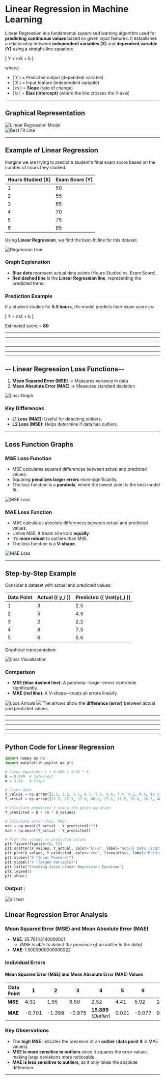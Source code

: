 # **Linear Regression in Machine Learning**

Linear Regression is a fundamental supervised learning algorithm used for **predicting continuous values** based on given input features. It establishes a relationship between **independent variables (X)** and **dependent variable (Y)** using a straight-line equation:

\[
Y = mX + b
\]

where:
- \( Y \) = Predicted output (dependent variable)
- \( X \) = Input feature (independent variable)
- \( m \) = **Slope** (rate of change)
- \( b \) = **Bias (intercept)** (where the line crosses the Y-axis)

---

## **Graphical Representation**
![Linear Regression Model](/image/image.png)  
![Best Fit Line](/image/image-2.png)  

---

## **Example of Linear Regression**
Imagine we are trying to predict a student's final exam score based on the number of hours they studied.

| **Hours Studied (X)** | **Exam Score (Y)** |
|--------------------|----------------|
| 1                | 50             |
| 2                | 55             |
| 3                | 65             |
| 4                | 70             |
| 5                | 75             |
| 6                | 85             |

Using **Linear Regression**, we find the best-fit line for this dataset.

![Regression Line](/image/image-1.png)

### **Graph Explanation**
- **Blue dots** represent actual data points (Hours Studied vs. Exam Score).
- **Red dashed line** is the **Linear Regression line**, representing the predicted trend.

### **Prediction Example**
If a student studies for **5.5 hours**, the model predicts their exam score as:

\[
Y = mX + b
\]

Estimated score = **80**

---
---
---
---
---
---
## -- **Linear Regression Loss Functions**--
1. **Mean Squared Error (MSE)** → Measures variance in data  
2. **Mean Absolute Error (MAE)** → Measures standard deviation  

![Loss Graph](image/image-5.png)

### **Key Differences**
- **L1 Loss (MAE):** Useful for detecting outliers.  
- **L2 Loss (MSE):** Helps determine if data has outliers.

---

## **Loss Function Graphs**
### **MSE Loss Function**
- MSE calculates squared differences between actual and predicted values.
- Squaring **penalizes larger errors** more significantly.
- The loss function is a **parabola**, where the lowest point is the best model fit.

![MSE Loss](image/image-1.png)

### **MAE Loss Function**
- MAE calculates absolute differences between actual and predicted values.
- Unlike MSE, it treats all errors **equally**.
- It’s **more robust** to outliers than MSE.
- The loss function is a **V-shape**.

![MAE Loss](image/image-2.png)

---

## **Step-by-Step Example**
Consider a dataset with actual and predicted values:

| Data Point | Actual (\( y_i \)) | Predicted (\( \hat{y}_i \)) |
|------------|----------------|----------------|
| 1          | 3              | 2.5            |
| 2          | 5              | 4.8            |
| 3          | 2              | 2.2            |
| 4          | 8              | 7.5            |
| 5          | 6              | 5.6            |

Graphical representation:

![Loss Visualization](image/image-3.png)

### **Comparison**
- **MSE (blue dashed line):** A parabola—larger errors contribute significantly.  
- **MAE (red line):** A V-shape—treats all errors linearly.  

![Loss Arrows](image/image-4.png)
![](image/image-6.png)
The arrows show the **difference (error)** between actual and predicted values.

---
---
---
---
---
## **Python Code for Linear Regression**
```python
import numpy as np
import matplotlib.pyplot as plt

# Given equation: Y = 8.049 + 3.46 * X
b = 8.049  # Intercept
m = 3.46   # Slope

# Given data
X_values = np.array([1.2, 2.5, 3.1, 4.7, 5.5, 6.8, 7.4, 8.2, 9.0, 10.1])
Y_actual = np.array([11.5, 15.3, 17.8, 40.2, 27.1, 31.5, 33.8, 36.7, 40.1, 43.9])

# Calculate predicted Y using the given equation
Y_predicted = b + (m * X_values)

# Calculate error (MSE, MAE)
mse = np.mean((Y_actual - Y_predicted)**2)
mae = np.mean((Y_actual - Y_predicted))

# Plot the actual vs predicted values
plt.figure(figsize=(8, 5))
plt.scatter(X_values, Y_actual, color="blue", label="Actual Data (Scattered)")
plt.plot(X_values, Y_predicted, color="red", linewidth=2, label="Predicted Line (Y = 8.049 + 3.46X)")
plt.xlabel("X (Input Feature)")
plt.ylabel("Y (Target Variable)")
plt.title("Checking Given Linear Regression Equation")
plt.legend()
plt.show()

```

### Output : 
![alt text](image/image-7.png) 

## Linear Regression Error Analysis  

### Mean Squared Error (MSE) and Mean Absolute Error (MAE)  

- **MSE**: 25.76143140000001  
  - *(MSE is able to detect the presence of an outlier in the data)*  
- **MAE**: 1.5000000000000022  

### **Individual Errors**  

#### **Mean Squared Error (MSE) and Mean Absolute Error (MAE) Values**  

| Data Point | 1     | 2     | 3     | 4     | 5     | 6     | 7     | 8     | 9     | 10    |
|------------|-------|-------|-------|-------|-------|-------|-------|-------|-------|-------|
| **MSE**    | 4.91  | 1.95  | 9.50  | 2.52  | 4.41  | 5.92  | 2.16  | 7.78  | 8.29  | 8.19  |
| **MAE**    | -0.701 | -1.399 | -0.975 | **15.889** *(Outlier)* | 0.021 | -0.077 | 0.147 | 0.279 | 0.911 | 0.905 |

### **Key Observations**
- The **high MSE** indicates the presence of an **outlier** (**data point 4** in MAE values).  
- **MSE is more sensitive to outliers** since it squares the error values, making large deviations more noticeable.  
- **MAE is less sensitive to outliers**, as it only takes the absolute difference.  


---